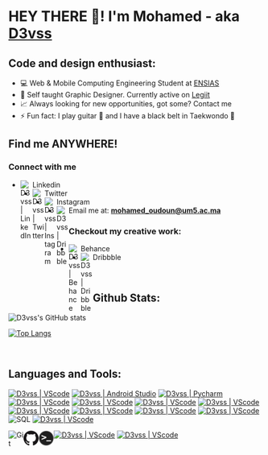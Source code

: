 # HEY THERE 👋! I'm Mohamed - aka [D3vss][D3vss] 

## Code and design enthusiast:
- 💻 Web & Mobile Computing Engineering Student at [ENSIAS](http://ensias.um5.ac.ma/)
- 🎨 Self taught Graphic Designer. Currently active on [Legiit](https://legiit.com/Designit)
- 📈 Always looking for new opportunities, got some? Contact me
- ⚡  Fun fact: I play guitar 🎸 and I have a black belt in Taekwondo 🥋

## Find me ANYWHERE!

###     Connect with me
- [<img align="left" alt="D3vss | LinkedIn" width="24px" src="https://img.icons8.com/fluency/50/000000/linkedin.png" />][linkedin] Linkedin
- [<img align="left" alt="D3vss | Twitter" width="24px" src="https://img.icons8.com/color/48/000000/twitter-squared.png"/>][twitter] Twitter
- [<img align="left" alt="D3vss | Instagram" width="24px" src="https://img.icons8.com/fluency/48/000000/instagram-new.png"/> ][instagram] Instagram
- <img align="left" alt="D3vss | Dribbble" width="24px" src="https://img.icons8.com/color/48/000000/new-post.png"/> Email me at: **mohamed_oudoun@um5.ac.ma**

###     Checkout my creative work:

- [<img align="left" alt="D3vss | Behance" width="24px" src="https://img.icons8.com/color/48/000000/behance.png"/>][behance] Behance
- [<img align="left" alt="D3vss | Dribbble" width="24px" src="https://img.icons8.com/color/48/000000/dribbble.png"/>][dribbble] Dribbble



<br />

## Github Stats:

<p>
   
![D3vss's GitHub stats](https://github-readme-stats.vercel.app/api/?username=D3vss&show_icons=true&theme=radical)

[![Top Langs](https://github-readme-stats.vercel.app/api/top-langs/?username=D3vss&layout=compact&langs_count=6&title_color=fff&text_color=aaaaaa&bg_color=050505)](https://github.com/D3vss/github-readme-stats)
   
</p>
<br>

## Languages and Tools:


[<img aligh="left" alt="D3vss | VScode" width="30px"  src="https://img.icons8.com/color/48/000000/visual-studio-code-2019.png"/>][vscode]
[<img aligh="left" alt="D3vss | Android Studio" width="30px" src="https://img.icons8.com/color/48/000000/android-studio--v3.png"/>][androidstudio]
[<img aligh="left" alt="D3vss | Pycharm" width="30px"  src="https://img.icons8.com/color/48/000000/pycharm.png"/>][pycharm]
[<img aligh="left" alt="D3vss | VScode" width="30px"  src="https://img.icons8.com/color/48/000000/html-5--v1.png"/>][html]
[<img aligh="left" alt="D3vss | VScode" width="30px"  src="https://img.icons8.com/color/48/000000/css3.png"/>][css]
[<img aligh="left" alt="D3vss | VScode" width="30px"  src="https://img.icons8.com/color/48/000000/javascript--v1.png"/>][js]
[<img aligh="left" alt="D3vss | VScode" width="30px"  src="https://img.icons8.com/color/48/000000/python.png"/>][python]
[<img aligh="left" alt="D3vss | VScode" width="30px"  src="https://img.icons8.com/color/48/000000/nodejs.png"/>][nodejs]
[<img aligh="left" alt="D3vss | VScode" height="25px"  src="https://camo.githubusercontent.com/0566752248b4b31b2c4bdc583404e41066bd0b6726f310b73e1140deefcc31ac/68747470733a2f2f692e636c6f756475702e636f6d2f7a6659366c4c376546612d3330303078333030302e706e67"/>][express]
[<img aligh="left" alt="D3vss | VScode" width="30px"  src="https://img.icons8.com/color/48/000000/react-native.png"/>][reactjs]
[<img aligh="left" alt="D3vss | VScode" width="30px"  src="https://img.icons8.com/color/48/000000/mongodb.png"/>][mongodb]
<img  alt="SQL" width="30px" src="https://img.icons8.com/color/48/000000/sql.png" />
[<img aligh="left" alt="D3vss | VScode" width="30px"  src="https://img.icons8.com/color/48/000000/mysql-logo.png"/>][mysql]

[<img aligh="left" alt="D3vss | VScode" width="30px"  src="https://img.icons8.com/color/48/000000/c-programming.png"/>][c]
[<img aligh="left" alt="D3vss | VScode" width="30px"  src="https://img.icons8.com/color/48/000000/c-plus-plus-logo.png"/>][cpp]<img align="left" alt="Git" width="30px" src="https://img.icons8.com/color/48/000000/git.png" />
<img align="left" alt="GitHub" width="30px" src="https://raw.githubusercontent.com/github/explore/78df643247d429f6cc873026c0622819ad797942/topics/github/github.png" />
<img align="left" alt="Terminal" width="30px" src="https://raw.githubusercontent.com/github/explore/80688e429a7d4ef2fca1e82350fe8e3517d3494d/topics/terminal/terminal.png" />

<br/>
<br/>

</details>

<!-- socials -->
[linktree]: https://linktr.ee/oudounmohamed
[linkedin]: https://www.linkedin.com/in/oudoun-mohamed/
[D3vss]: https://github.com/D3vss
[twitter]: https://twitter.com/mohamedoudoun
[instagram]: https://www.instagram.com/_designit12_/
[behance]: https://www.behance.net/designit_
[dribbble]:https://dribbble.com/_designit
[email]: mohamed_oudoun@um5.ac.ma

<!-- tools -->
[vscode]: https://code.visualstudio.com/
[androidstudio]: https://developer.android.com/studio
[pycharm]: https://www.jetbrains.com/pycharm/

<!-- technologies -->
[html]:https://developer.mozilla.org/en-US/docs/Web/HTML
[css]: https://www.w3schools.com/css/
[js]: https://www.javascript.com/
[reactjs]:https://reactjs.org/
[reactnative]:https://reactnative.dev/
[express]:https://expressjs.com/
[nodejs]:https://nodejs.org/en/
[python]:https://www.python.org/

[mongodb]:https://www.mongodb.com/
[mysql]:https://www.mysql.com/

[c]:'https://en.wikipedia.org/wiki/C_(programming_language)'
[cpp]:https://en.wikipedia.org/wiki/C%2B%2B